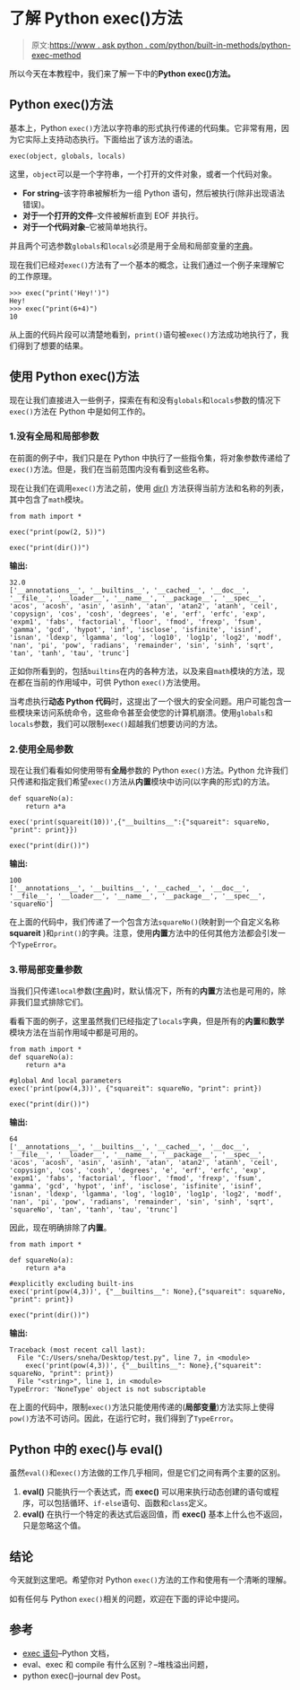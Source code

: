 # 了解 Python exec()方法

> 原文:[https://www . ask python . com/python/built-in-methods/python-exec-method](https://www.askpython.com/python/built-in-methods/python-exec-method)

所以今天在本教程中，我们来了解一下中的**Python exec()方法。**

## Python exec()方法

基本上，Python `exec()`方法以字符串的形式执行传递的代码集。它非常有用，因为它实际上支持动态执行。下面给出了该方法的语法。

```
exec(object, globals, locals)

```

这里，`object`可以是一个字符串，一个打开的文件对象，或者一个代码对象。

*   **For string**–该字符串被解析为一组 Python 语句，然后被执行(除非出现语法错误)。
*   **对于一个打开的文件**–文件被解析直到 EOF 并执行。
*   **对于一个代码对象**–它被简单地执行。

并且两个可选参数`globals`和`locals`必须是用于全局和局部变量的[字典](https://www.askpython.com/python/dictionary/python-dictionary-dict-tutorial)。

现在我们已经对`exec()`方法有了一个基本的概念，让我们通过一个例子来理解它的工作原理。

```
>>> exec("print('Hey!')")
Hey!
>>> exec("print(6+4)")
10

```

从上面的代码片段可以清楚地看到，`print()`语句被`exec()`方法成功地执行了，我们得到了想要的结果。

## 使用 Python exec()方法

现在让我们直接进入一些例子，探索在有和没有`globals`和`locals`参数的情况下`exec()`方法在 Python 中是如何工作的。

### 1.没有全局和局部参数

在前面的例子中，我们只是在 Python 中执行了一些指令集，将对象参数传递给了`exec()`方法。但是，我们在当前范围内没有看到这些名称。

现在让我们在调用`exec()`方法之前，使用 [dir()](https://docs.python.org/3/library/functions.html#dir) 方法获得当前方法和名称的列表，其中包含了`math`模块。

```
from math import *

exec("print(pow(2, 5))")

exec("print(dir())")

```

**输出:**

```
32.0
['__annotations__', '__builtins__', '__cached__', '__doc__', '__file__', '__loader__', '__name__', '__package__', '__spec__', 'acos', 'acosh', 'asin', 'asinh', 'atan', 'atan2', 'atanh', 'ceil', 'copysign', 'cos', 'cosh', 'degrees', 'e', 'erf', 'erfc', 'exp', 'expm1', 'fabs', 'factorial', 'floor', 'fmod', 'frexp', 'fsum', 'gamma', 'gcd', 'hypot', 'inf', 'isclose', 'isfinite', 'isinf', 'isnan', 'ldexp', 'lgamma', 'log', 'log10', 'log1p', 'log2', 'modf', 'nan', 'pi', 'pow', 'radians', 'remainder', 'sin', 'sinh', 'sqrt', 'tan', 'tanh', 'tau', 'trunc']

```

正如你所看到的，包括`builtins`在内的各种方法，以及来自`math`模块的方法，现在都在当前的作用域中，可供 Python `exec()`方法使用。

当考虑执行**动态 Python 代码**时，这提出了一个很大的安全问题。用户可能包含一些模块来访问系统命令，这些命令甚至会使您的计算机崩溃。使用`globals`和`locals`参数，我们可以限制`exec()`超越我们想要访问的方法。

### 2.使用全局参数

现在让我们看看如何使用带有**全局**参数的 Python `exec()`方法。Python 允许我们只传递和指定我们希望`exec()`方法从**内置**模块中访问(以字典的形式)的方法。

```
def squareNo(a):
    return a*a

exec('print(squareit(10))',{"__builtins__":{"squareit": squareNo, "print": print}})

exec("print(dir())")

```

**输出:**

```
100
['__annotations__', '__builtins__', '__cached__', '__doc__', '__file__', '__loader__', '__name__', '__package__', '__spec__', 'squareNo']

```

在上面的代码中，我们传递了一个包含方法`squareNo()`(映射到一个自定义名称 **squareit** )和`print()`的字典。注意，使用**内置**方法中的任何其他方法都会引发一个`TypeError`。

### 3.带局部变量参数

当我们只传递`local`参数([字典](https://www.askpython.com/python/dictionary/python-dictionary-dict-tutorial))时，默认情况下，所有的**内置**方法也是可用的，除非我们显式排除它们。

看看下面的例子，这里虽然我们已经指定了`locals`字典，但是所有的**内置**和**数学**模块方法在当前作用域中都是可用的。

```
from math import *
def squareNo(a):
    return a*a

#global And local parameters
exec('print(pow(4,3))', {"squareit": squareNo, "print": print})

exec("print(dir())")

```

**输出:**

```
64
['__annotations__', '__builtins__', '__cached__', '__doc__', '__file__', '__loader__', '__name__', '__package__', '__spec__', 'acos', 'acosh', 'asin', 'asinh', 'atan', 'atan2', 'atanh', 'ceil', 'copysign', 'cos', 'cosh', 'degrees', 'e', 'erf', 'erfc', 'exp', 'expm1', 'fabs', 'factorial', 'floor', 'fmod', 'frexp', 'fsum', 'gamma', 'gcd', 'hypot', 'inf', 'isclose', 'isfinite', 'isinf', 'isnan', 'ldexp', 'lgamma', 'log', 'log10', 'log1p', 'log2', 'modf', 'nan', 'pi', 'pow', 'radians', 'remainder', 'sin', 'sinh', 'sqrt', 'squareNo', 'tan', 'tanh', 'tau', 'trunc']

```

因此，现在明确排除了**内置**。

```
from math import *

def squareNo(a):
    return a*a

#explicitly excluding built-ins
exec('print(pow(4,3))', {"__builtins__": None},{"squareit": squareNo, "print": print})

exec("print(dir())")

```

**输出:**

```
Traceback (most recent call last):
  File "C:/Users/sneha/Desktop/test.py", line 7, in <module>
    exec('print(pow(4,3))', {"__builtins__": None},{"squareit": squareNo, "print": print})
  File "<string>", line 1, in <module>
TypeError: 'NoneType' object is not subscriptable

```

在上面的代码中，限制`exec()`方法只能使用传递的(**局部变量**)方法实际上使得`pow()`方法不可访问。因此，在运行它时，我们得到了`TypeError`。

## Python 中的 exec()与 eval()

虽然`eval()`和`exec()`方法做的工作几乎相同，但是它们之间有两个主要的区别。

1.  **eval()** 只能执行一个表达式，而 **exec()** 可以用来执行动态创建的语句或程序，可以包括循环、`if-else`语句、函数和`class`定义。
2.  **eval()** 在执行一个特定的表达式后返回值，而 **exec()** 基本上什么也不返回，只是忽略这个值。

## 结论

今天就到这里吧。希望你对 Python `exec()`方法的工作和使用有一个清晰的理解。

如有任何与 Python `exec()`相关的问题，欢迎在下面的评论中提问。

## 参考

*   [exec 语句](https://docs.python.org/2.0/ref/exec.html)–Python 文档，
*   eval、exec 和 compile 有什么区别？–堆栈溢出问题，
*   python exec()–journal dev Post。